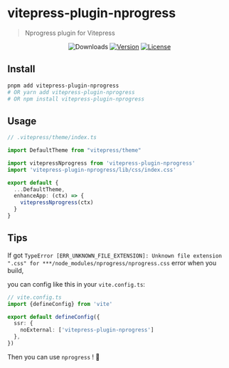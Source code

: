 # vitepress-plugin-nprogress

> Nprogress plugin for Vitepress

<!-- <p align="center">
  <a href="https://github.com/ZhongxuYang/vitepress-plugin-nprogress" target="_blank" rel="noopener noreferrer">
    <img width="180" src="./public/ic_analytics.svg" alt="vitepress-plugin-nprogress logo">
  </a>
</p> -->
<p align="center">
  <img src="https://img.shields.io/npm/dm/vitepress-plugin-nprogress.svg" alt="Downloads"></a>
  <a href="https://www.npmjs.com/package/vitepress-plugin-nprogress"><img src="https://img.shields.io/npm/v/vitepress-plugin-nprogress.svg" alt="Version"></a>
  <a href="https://github.com/vuejs/vitepress-plugin-nprogress/blob/master/LICENSE"><img src="https://img.shields.io/npm/l/vitepress-plugin-nprogress.svg" alt="License"></a>
</p>

## Install
```sh
pnpm add vitepress-plugin-nprogress
# OR yarn add vitepress-plugin-nprogress
# OR npm install vitepress-plugin-nprogress
```

## Usage
```ts
// .vitepress/theme/index.ts

import DefaultTheme from "vitepress/theme"

import vitepressNprogress from 'vitepress-plugin-nprogress'
import 'vitepress-plugin-nprogress/lib/css/index.css'

export default {
  ...DefaultTheme,
  enhanceApp: (ctx) => {
    vitepressNprogress(ctx)
  }
}
```

## Tips
If got `TypeError [ERR_UNKNOWN_FILE_EXTENSION]: Unknown file extension ".css" for ***/node_modules/nprogress/nprogress.css` error when you build, 

you can config like this in your `vite.config.ts`:
```ts
// vite.config.ts
import {defineConfig} from 'vite'

export default defineConfig({
  ssr: {
    noExternal: ['vitepress-plugin-nprogress']
  },
})
```

Then you can use `nprogress` ! 🎉